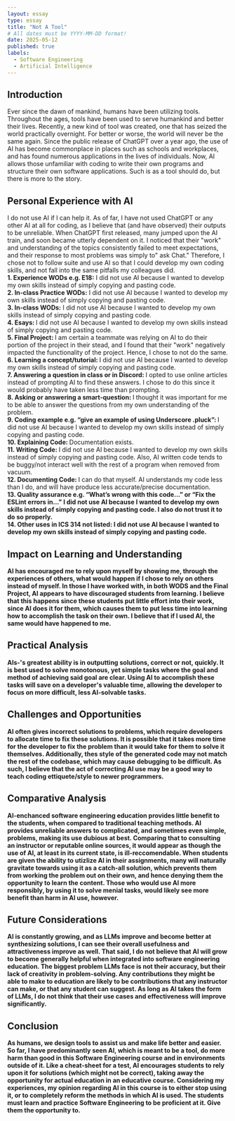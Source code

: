 ```yaml
---
layout: essay
type: essay
title: "Not A Tool"
# All dates must be YYYY-MM-DD format!
date: 2025-05-12
published: true
labels:
  - Software Engineering
  - Artificial Intelligence
---
```


## Introduction
Ever since the dawn of mankind, humans have been utilizing tools. Throughout the ages, tools have been used to serve humankind and better their lives. Recently, a new kind of tool was created, one that has seized the world practically overnight. For better or worse, the world will never be the same again. Since the public release of ChatGPT over a year ago, the use of AI has become commonplace in places such as schools and workplaces, and has found numerous applications in the lives of individuals. Now, AI allows those unfamiliar with coding to write their own programs and structure their own software applications. Such is as a tool should do, but there is more to the story. 
## Personal Experience with AI
I do not use AI if I can help it. As of far, I have not used ChatGPT or any other AI at all for coding, as I believe that (and have observed) their outputs to be unreliable. When ChatGPT first released, many jumped upon the AI train, and soon became utterly dependent on it. I noticed that their "work" and understanding of the topics consistently failed to meet expectations, and their response to most problems was simply to" ask Chat." Therefore, I chose not to follow suite and use AI so that I could develop my own coding skills, and not fall into the same pitfalls my colleagues did.
<br>
<strong>1. Experience WODs e.g. E18:</strong> I did not use AI because I wanted to develop my own skills instead of simply copying and pasting code.
<br>
<strong>2. In-class Practice WODs:</strong> I did not use AI because I wanted to develop my own skills instead of simply copying and pasting code.
<br>
<strong>3. In-class WODs:</strong> I did not use AI because I wanted to develop my own skills instead of simply copying and pasting code.
<br>
<strong>4. Esays: </strong> I did not use AI because I wanted to develop my own skills instead of simply copying and pasting code.
<br>
<strong>5. Final Project: </strong> I am certain a teammate was relying on AI to do their portion of the project in their stead, 
and I found that their "work" negatively impacted the functionality of the project. Hence, I chose to not do the same.
<br>
<strong> 6. Learning a concept/tutorial: </strong> I did not use AI because I wanted to develop my own skills instead of simply copying and pasting code.
<br>
<strong> 7. Answering a question in class or in Discord: </strong> I opted to use online articles instead of prompting AI to find these answers. I chose to do this since it would probably have taken less time than prompting.
<br>
<strong> 8. Asking or answering a smart-question: </strong> I thought it was important for me to be able to answer the questions from my own understanding of the problem.
<br>
<strong> 9. Coding example e.g. “give an example of using Underscore .pluck”: </strong> I did not use AI because I wanted to develop my own skills instead of simply copying and pasting code.
<br>
<strong> 10. Explaining Code: </strong> Documentation exists.
<br>
<strong> 11. Writing Code: </strong> I did not use AI because I wanted to develop my own skills instead of simply copying and pasting code. Also, AI written code tends to be buggy/not interact well with the rest of a program when removed from vacuum.
<br>
<strong> 12. Documenting Code: </strong> I can do that myself. AI understands my code less than I do, and will have produce less accurate/precise documentation.
<br>
<strong>13. Quality assurance e.g. “What’s wrong with this code...” or “Fix the ESLint errors in..." I did not use AI because I wanted to develop my own skills instead of simply copying and pasting code. I also do not trust it to do so properly.
<br>
<strong> 14. Other uses in ICS 314 not listed: </strong>I did not use AI because I wanted to develop my own skills instead of simply copying and pasting code.
<br>
## Impact on Learning and Understanding
AI has encouraged me to rely upon myself by showing me, through the experiences of others, what would happen if I chose to rely on others instead of myself. In those I have worked with, in both WODS and the Final Project, AI appears to have discouraged students from learning. I believe that this happens since these students put little effort into their work, since AI does it for them, which causes them to put less time into learning how to accomplish the task on their own. I believe that if I used AI, the same would have happened to me.
## Practical Analysis
AIs-'s greatest ability is in outputting solutions, correct or not, quickly. It is best used to solve monotonous, yet simple tasks where the goal and method of achieving said goal are clear. Using AI to accomplish these tasks will save on a developer's valuable time, allowing the developer to focus on more difficult, less AI-solvable tasks.
## Challenges and Opportunities
AI often gives incorrect solutions to problems, which require developers to allocate time to fix these solutions. It is possible that it takes more time for the developer to fix the problem than it would take for them to solve it themselves. Additionally, thes style of the generated code may not match the rest of the codebase, which may cause debugging to be difficult. As such, I believe that the act of correcting AI use may be a good way to teach coding ettiquete/style to newer programmers. 
## Comparative Analysis
AI-enchanced software engineering education provides little benefit to the students, when compared to traditional teaching methods. AI provides unreliable answers to complicated, and sometimes even simple, problems, making its use dubious at best. Comparing that to consulting an instructor or reputable online sources, it would appear as though the use of AI, at least in its current state, is ill-reccomendable. When students are given the ability to utizlize AI in their assignments, many will naturally gravitate towards using it as a catch-all solution, which prevents them from working the problem out on their own, and hence denying them the opportunity to learn the content. Those who would use AI more responsibly, by using it to solve menial tasks, would likely see more benefit than harm in AI use, however. 
## Future Considerations
AI is constantly growing, and as LLMs improve and become better at synthesizing solutions, I can see their overall usefulness and attractiveness improve as well. That said, I do not believe that AI will grow to become generally helpful when integrated into software engineering education. The biggest problem LLMs face is not their accuracy, but their lack of creativity in problem-solving. Any contributions they might be able to make to education are likely to be contributions that any instructor can make, or that any student can suggest. As long as AI takes the form of LLMs, I do not think that their use cases and effectiveness will improve significantly.
## Conclusion
As humans, we design tools to assist us and make life better and easier. So far, I have predominantly seen AI, which is meant to be a tool, do more harm than good in this Software Engineering course and in environments outside of it. Like a cheat-sheet for a test, AI encourages students to rely upon it for solutions (which might not be correct), taking away the opportunity for actual education in an educative course. Considering my experiences, my opinion regarding AI in this course is to either stop using it, or to completely reform the methods in which AI is used. The students must learn and practice Software Engineering to be proficient at it. Give them the opportunity to. 
